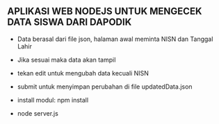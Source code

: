## APLIKASI WEB NODEJS UNTUK MENGECEK DATA SISWA DARI DAPODIK
- Data berasal dari file json, halaman awal meminta NISN dan Tanggal Lahir
- Jika sesuai maka data akan tampil
- tekan edit untuk mengubah data kecuali NISN
- submit untuk menyimpan perubahan di file updatedData.json

- install modul: npm install
- node server.js
